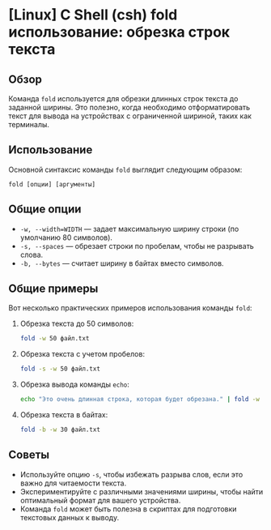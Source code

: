 # [Linux] C Shell (csh) fold использование: обрезка строк текста

## Обзор
Команда `fold` используется для обрезки длинных строк текста до заданной ширины. Это полезно, когда необходимо отформатировать текст для вывода на устройствах с ограниченной шириной, таких как терминалы.

## Использование
Основной синтаксис команды `fold` выглядит следующим образом:

```
fold [опции] [аргументы]
```

## Общие опции
- `-w, --width=WIDTH` — задает максимальную ширину строки (по умолчанию 80 символов).
- `-s, --spaces` — обрезает строки по пробелам, чтобы не разрывать слова.
- `-b, --bytes` — считает ширину в байтах вместо символов.

## Общие примеры
Вот несколько практических примеров использования команды `fold`:

1. Обрезка текста до 50 символов:
   ```bash
   fold -w 50 файл.txt
   ```

2. Обрезка текста с учетом пробелов:
   ```bash
   fold -s -w 50 файл.txt
   ```

3. Обрезка вывода команды `echo`:
   ```bash
   echo "Это очень длинная строка, которая будет обрезана." | fold -w 30
   ```

4. Обрезка текста в байтах:
   ```bash
   fold -b -w 30 файл.txt
   ```

## Советы
- Используйте опцию `-s`, чтобы избежать разрыва слов, если это важно для читаемости текста.
- Экспериментируйте с различными значениями ширины, чтобы найти оптимальный формат для вашего устройства.
- Команда `fold` может быть полезна в скриптах для подготовки текстовых данных к выводу.